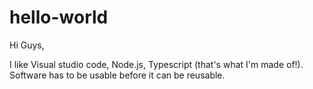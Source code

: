 # hello-world

Hi Guys,

I like Visual studio code, Node.js, Typescript (that's what I'm made of!).
Software has to be usable before it can be reusable.
